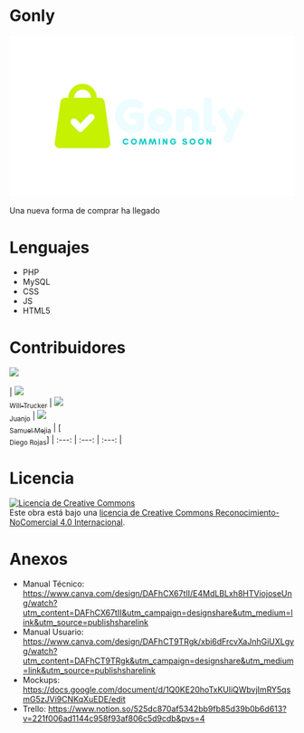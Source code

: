 # Gonly

<img src="https://github.com/JuanJ0234/Gonly/blob/main/Gonly-app/spirit%20store/Crea-J-Repository-main/spiritstore/resource/Gonly.png">

Una nueva forma de comprar ha llegado

# Lenguajes

- PHP
- MySQL
- CSS
- JS
- HTML5

# Contribuidores

  <p align="left">
   <img src="https://img.shields.io/badge/STATUS-EN%20DESAROLLO-green">
   </p>
   
   | [<img src="https://avatars.githubusercontent.com/u/83888568?v=4" width=115><br><sub>Will-Trucker</sub>](https://github.com/Will-Trucker) |  [<img src="https://avatars.githubusercontent.com/u/119774354?v=4" width=115><br><sub>Juanjo</sub>](https://github.com/JuanJ0234) |  [<img src="https://avatars.githubusercontent.com/u/79532040?v=4" width=115><br><sub>Samuel Mejia</sub>](https://github.com/Samuel-Mejia) | [<img src="" width=115><br><sub>Diego Rojas</sub>]
| :---: | :---: | :---: |

# Licencia

<a rel="license" href="http://creativecommons.org/licenses/by-nc/4.0/"><img alt="Licencia de Creative Commons" style="border-width:0" src="https://i.creativecommons.org/l/by-nc/4.0/88x31.png" /></a><br />Este obra está bajo una <a rel="license" href="http://creativecommons.org/licenses/by-nc/4.0/">licencia de Creative Commons Reconocimiento-NoComercial 4.0 Internacional</a>.

# Anexos

- Manual Técnico: https://www.canva.com/design/DAFhCX67tII/E4MdLBLxh8HTViojoseUng/watch?utm_content=DAFhCX67tII&utm_campaign=designshare&utm_medium=link&utm_source=publishsharelink
- Manual Usuario: https://www.canva.com/design/DAFhCT9TRgk/xbi6dFrcvXaJnhGiUXLgyg/watch?utm_content=DAFhCT9TRgk&utm_campaign=designshare&utm_medium=link&utm_source=publishsharelink
- Mockups: https://docs.google.com/document/d/1Q0KE20hoTxKUliQWbvjImRY5qsmG5zJVi9CNKqXuEDE/edit
- Trello: https://www.notion.so/525dc870af5342bb9fb85d39b0b6d613?v=221f006ad1144c958f93af806c5d9cdb&pvs=4
